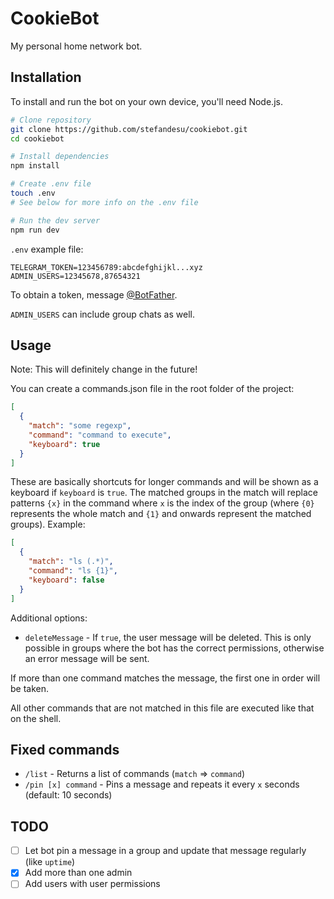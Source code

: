 # CookieBot

My personal home network bot.

## Installation

To install and run the bot on your own device, you'll need Node.js.

```bash
# Clone repository
git clone https://github.com/stefandesu/cookiebot.git
cd cookiebot

# Install dependencies
npm install

# Create .env file
touch .env
# See below for more info on the .env file

# Run the dev server
npm run dev
```

`.env` example file:

```
TELEGRAM_TOKEN=123456789:abcdefghijkl...xyz
ADMIN_USERS=12345678,87654321
```

To obtain a token, message [@BotFather](https://t.me/BotFather).

`ADMIN_USERS` can include group chats as well.

## Usage

Note: This will definitely change in the future!

You can create a commands.json file in the root folder of the project:

```json
[
  {
    "match": "some regexp",
    "command": "command to execute",
    "keyboard": true
  }
]
```

These are basically shortcuts for longer commands and will be shown as a keyboard if `keyboard` is `true`. The matched groups in the match will replace patterns `{x}` in the command where `x` is the index of the group (where `{0}` represents the whole match and `{1}` and onwards represent the matched groups). Example:

```json
[
  {
    "match": "ls (.*)",
    "command": "ls {1}",
    "keyboard": false
  }
]
```

Additional options:

- `deleteMessage` - If `true`, the user message will be deleted. This is only possible in groups where the bot has the correct permissions, otherwise an error message will be sent.

If more than one command matches the message, the first one in order will be taken.

All other commands that are not matched in this file are executed like that on the shell.

## Fixed commands

- `/list` - Returns a list of commands (`match` => `command`)
- `/pin [x] command` - Pins a message and repeats it every `x` seconds (default: 10 seconds)


## TODO

- [ ] Let bot pin a message in a group and update that message regularly (like `uptime`)
- [x] Add more than one admin
- [ ] Add users with user permissions
